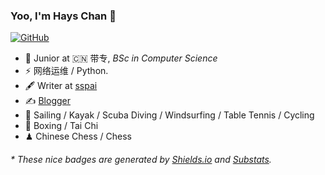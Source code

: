 ### Yoo, I'm Hays Chan 👋

[![GitHub](https://img.shields.io/badge/dynamic/json?logo=github&label=GitHub&labelColor=495867&color=495867&query=%24.data.totalSubs&url=https%3A%2F%2Fapi.spencerwoo.com%2Fsubstats%2F%3Fsource%3Dgithub%26queryKey%3Dkwxos&style=flat-square)](https://github.com/kwxos)

- 🍻 Junior at 🇨🇳 带专, _BSc in Computer Science_
- ⚡ 网络运维 / Python.
- 🖋 Writer at [sspai](https://blog.kwxos.top)
- ✍️ [Blogger](https://blog.kwxos.top)
- 🏃 Sailing / Kayak / Scuba Diving / Windsurfing / Table Tennis / Cycling
- 🥋 Boxing / Tai Chi
- ♟ Chinese Chess / Chess 

<h6>* These nice badges are generated by <a href="https://shields.io/">Shields.io</a> and <a href="https://github.com/spencerwooo/Substats">Substats</a>.</h6>
